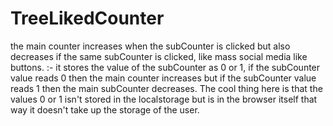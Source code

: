 # TreeLikedCounter
the main counter increases when the subCounter is clicked but also decreases if the same subCounter is clicked, like mass social media like buttons.
:- it stores the value of the subCounter as 0 or 1, if the subCounter value reads 0 then the main counter increases but if the subCounter value reads 1 then the main subCounter decreases. The cool thing here is that the values 0 or 1 isn't stored in the localstorage but is in the browser itself that way it doesn't take up the storage of the user.
